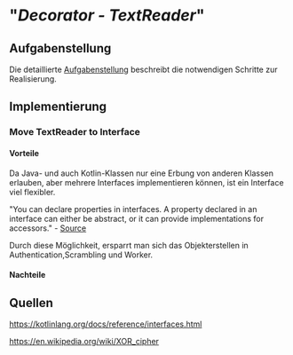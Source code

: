 # "*Decorator - TextReader*"

## Aufgabenstellung
Die detaillierte [Aufgabenstellung](TASK.md) beschreibt die notwendigen Schritte zur Realisierung.

## Implementierung

### Move TextReader to Interface

#### Vorteile
Da Java- und auch Kotlin-Klassen nur eine Erbung von anderen Klassen erlauben, 
aber mehrere Interfaces implementieren können, ist ein Interface viel flexibler.

"You can declare properties in interfaces. A property declared in an interface can either be abstract, 
or it can provide implementations for accessors." - [Source](https://kotlinlang.org/docs/reference/interfaces.html)

Durch diese Möglichkeit, ersparrt man sich das Objekterstellen in Authentication,Scrambling und Worker.

#### Nachteile

## Quellen
https://kotlinlang.org/docs/reference/interfaces.html

https://en.wikipedia.org/wiki/XOR_cipher
